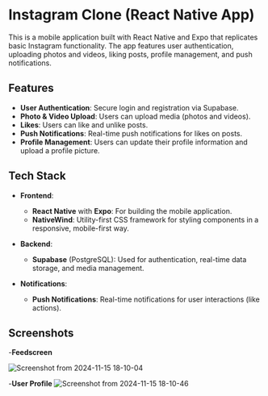 # Instagram Clone (React Native App)

This is a mobile application built with React Native and Expo that replicates basic Instagram functionality. The app features user authentication, uploading photos and videos, liking posts, profile management, and push notifications.

## Features

- **User Authentication**: Secure login and registration via Supabase.
- **Photo & Video Upload**: Users can upload media (photos and videos).
- **Likes**: Users can like and unlike posts.
- **Push Notifications**: Real-time push notifications for likes on posts.
- **Profile Management**: Users can update their profile information and upload a profile picture.

## Tech Stack

- **Frontend**:  
  - **React Native** with **Expo**: For building the mobile application.
  - **NativeWind**: Utility-first CSS framework for styling components in a responsive, mobile-first way.

- **Backend**:  
  - **Supabase** (PostgreSQL): Used for authentication, real-time data storage, and media management.

- **Notifications**:  
  - **Push Notifications**: Real-time notifications for user interactions (like actions).

## Screenshots


 -**Feedscreen**

 ![Screenshot from 2024-11-15 18-10-04](https://github.com/user-attachments/assets/bc692225-3dc8-4e73-bad3-eb09a44821da)

-**User Profile**
![Screenshot from 2024-11-15 18-10-46](https://github.com/user-attachments/assets/2c088d87-9b19-4465-9dc5-b830630c48dc)
